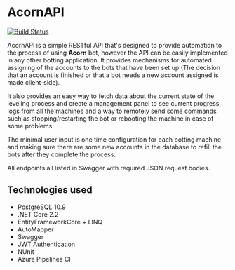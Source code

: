 # AcornAPI

[![Build Status](https://dev.azure.com/blazewskileszek/Acorn/_apis/build/status/dex1g.AcornAPI?branchName=master)](https://dev.azure.com/blazewskileszek/Acorn/_build/latest?definitionId=4&branchName=master)

AcornAPI is a simple RESTful API that's designed to provide automation to the process of using **Acorn** bot, however the API can be easily implemented in any other botting application. It provides mechanisms for automated assigning of the accounts to the bots that have been set up (The decision that an account is finished or that a bot needs a new account assigned is made client-side).

It also provides an easy way to fetch data about the current state of the leveling process and create a management panel to see current progress, logs from all the machines and a way to remotely send some commands such as stopping/restarting the bot or rebooting the machine in case of some problems.

The minimal user input is one time configuration for each botting machine and making sure there are some new accounts in the database to refill the bots after they complete the process.

All endpoints all listed in Swagger with required JSON request bodies.

## Technologies used

- PostgreSQL 10.9
- .NET Core 2.2
- EntityFrameworkCore + LINQ
- AutoMapper
- Swagger
- JWT Authentication
- NUnit
- Azure Pipelines CI

